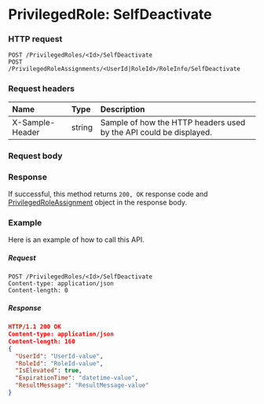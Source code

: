 # PrivilegedRole: SelfDeactivate


### HTTP request
```http
POST /PrivilegedRoles/<Id>/SelfDeactivate
POST /PrivilegedRoleAssignments/<UserId|RoleId>/RoleInfo/SelfDeactivate

```
### Request headers
| Name       | Type | Description|
|:---------------|:--------|:----------|
| X-Sample-Header  | string  | Sample of how the HTTP headers used by the API could be displayed.|

### Request body

### Response
If successful, this method returns `200, OK` response code and [PrivilegedRoleAssignment](../resources/privilegedroleassignment.md) object in the response body.

### Example
Here is an example of how to call this API.
##### Request
```http
POST /PrivilegedRoles/<Id>/SelfDeactivate
Content-type: application/json
Content-length: 0
```
##### Response
```json
HTTP/1.1 200 OK
Content-type: application/json
Content-length: 160
{
  "UserId": "UserId-value",
  "RoleId": "RoleId-value",
  "IsElevated": true,
  "ExpirationTime": "datetime-value",
  "ResultMessage": "ResultMessage-value"
}
```

<!-- uuid: 4ccc783c-ccf2-41eb-b2c5-91989bf3fc41
2015-10-12 23:35:02 UTC -->